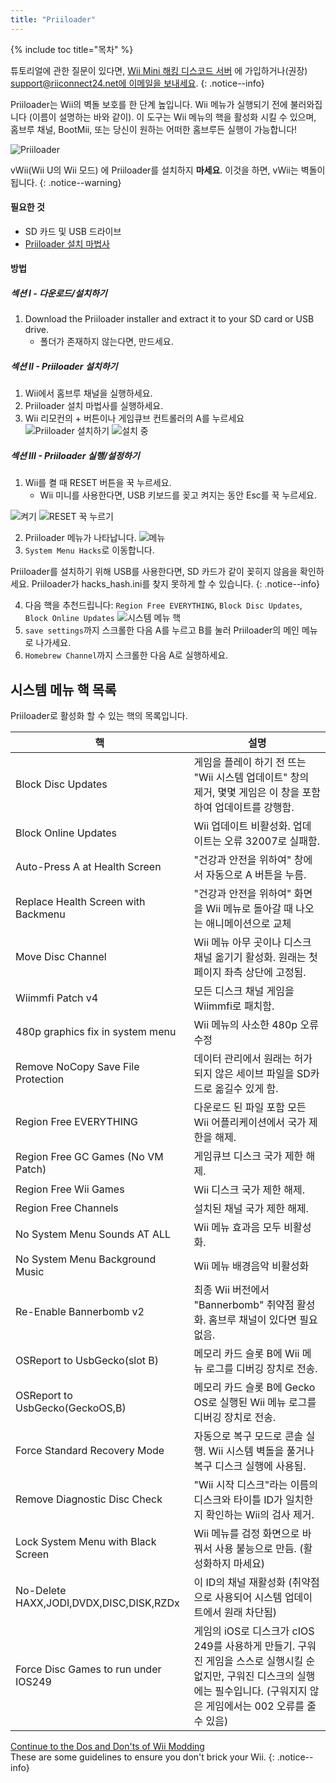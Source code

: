 ```yaml
---
title: "Priiloader"
---
```


{% include toc title="목차" %}

튜토리얼에 관한 질문이 있다면, [Wii Mini 해킹 디스코드 서버](https://discord.gg/rc24) 에 가입하거나(권장) [support@riiconnect24.net에 이메일을 보내세요](mailto:support@riiconnect24.net).
{: .notice--info}

Priiloader는 Wii의 벽돌 보호를 한 단계 높입니다. Wii 메뉴가 실행되기 전에 불러와집니다 (이름이 설명하는 바와 같이). 이 도구는 Wii 메뉴의 핵을 활성화 시킬 수 있으며, 홈브루 채널, BootMii, 또는 당신이 원하는 어떠한 홈브루든 실행이 가능합니다!

![Priiloader](/images/priiloader.jpg)

vWii(Wii U의 Wii 모드) 에 Priiloader를 설치하지 **마세요**. 이것을 하면, vWii는 벽돌이 됩니다.
{: .notice--warning}

#### 필요한 것
* SD 카드 및 USB 드라이브
* [Priiloader 설치 마법사](https://hbb1.oscwii.org/hbb/priiloader/priiloader.zip)

#### 방법
##### 섹션 I - 다운로드/설치하기

1. Download the Priiloader installer and extract it to your SD card or USB drive.
    * 폴더가 존재하지 않는다면, 만드세요.

##### 섹션 II - Priiloader 설치하기

1. Wii에서 홈브루 채널을 실행하세요.
2. Priiloader 설치 마법사를 실행하세요.
3. Wii 리모컨의 + 버튼이나 게임큐브 컨트롤러의 A를 누르세요 ![Priiloader 설치하기](/images/Priiloader/installer.png) ![설치 중](/images/Priiloader/installing.png)

##### 섹션 III - Priiloader 실행/설정하기

1. Wii를 켤 때 RESET 버튼을 꾹 누르세요.
    * Wii 미니를 사용한다면, USB 키보드를 꽂고 켜지는 동안 Esc를 꾹 누르세요.

![켜기](/images/Priiloader/on.jpg) ![RESET 꾹 누르기](/images/Priiloader/reset.jpg)

2. Priiloader 메뉴가 나타납니다. ![메뉴](/images/Priiloader/mainmenu.png)
3. `System Menu Hacks`로 이동합니다.

Priiloader를 설치하기 위해 USB를 사용한다면, SD 카드가 같이 꽂히지 않음을 확인하세요. Priiloader가 hacks_hash.ini를 찾지 못하게 할 수 있습니다.
{: .notice--info}

4. 다음 핵을 추천드립니다: `Region Free EVERYTHING`, `Block Disc Updates`, `Block Online Updates` ![시스템 메뉴 핵](/images/Priiloader/hacks.png)
1. `save settings`까지 스크롤한 다음 A를 누르고 B를 눌러 Priiloader의 메인 메뉴로 나가세요.
1. `Homebrew Channel`까지 스크롤한 다음 A로 실행하세요.

## 시스템 메뉴 핵 목록

Priiloader로 활성화 할 수 있는 핵의 목록입니다.

| 핵                                       | 설명                                                                                                            |
| --------------------------------------- | ------------------------------------------------------------------------------------------------------------- |
| Block Disc Updates                      | 게임을 플레이 하기 전 뜨는 "Wii 시스템 업데이트" 창의 제거, 몇몇 게임은 이 창을 포함하여 업데이트를 강행함.                                             |
| Block Online Updates                    | Wii 업데이트 비활성화. 업데이트는 오류 32007로 실패함.                                                                           |
| Auto-Press A at Health Screen           | "건강과 안전을 위하여" 창에서 자동으로 A 버튼을 누름.                                                                              |
| Replace Health Screen with Backmenu     | "건강과 안전을 위하여" 화면을 Wii 메뉴로 돌아갈 때 나오는 애니메이션으로 교체                                                                |
| Move Disc Channel                       | Wii 메뉴 아무 곳이나 디스크 채널 옮기기 활성화. 원래는 첫 페이지 좌측 상단에 고정됨.                                                           |
| Wiimmfi Patch v4                        | 모든 디스크 채널 게임을 Wiimmfi로 패치함.                                                                                   |
| 480p graphics fix in system menu        | Wii 메뉴의 사소한 480p 오류 수정                                                                                        |
| Remove NoCopy Save File Protection      | 데이터 관리에서 원래는 허가되지 않은 세이브 파일을 SD카드로 옮길수 있게 함.                                                                  |
| Region Free EVERYTHING                  | 다운로드 된 파일 포함 모든 Wii 어플리케이션에서 국가 제한을 해제.                                                                       |
| Region Free GC Games (No VM Patch)      | 게임큐브 디스크 국가 제한 해제.                                                                                            |
| Region Free Wii Games                   | Wii 디스크 국가 제한 해제.                                                                                             |
| Region Free Channels                    | 설치된 채널 국가 제한 해제.                                                                                              |
| No System Menu Sounds AT ALL            | Wii 메뉴 효과음 모두 비활성화.                                                                                           |
| No System Menu Background Music         | Wii 메뉴 배경음악 비활성화                                                                                              |
| Re-Enable Bannerbomb v2                 | 최종 Wii 버전에서 "Bannerbomb" 취약점 활성화. 홈브루 채널이 있다면 필요 없음.                                                          |
| OSReport to UsbGecko(slot B)            | 메모리 카드 슬롯 B에 Wii 메뉴 로그를 디버깅 장치로 전송.                                                                           |
| OSReport to UsbGecko(GeckoOS,B)         | 메모리 카드 슬롯 B에 Gecko OS로 실행된 Wii 메뉴 로그를 디버깅 장치로 전송.                                                             |
| Force Standard Recovery Mode            | 자동으로 복구 모드로 콘솔 실행. Wii 시스템 벽돌을 풀거나 복구 디스크 실행에 사용됨.                                                            |
| Remove Diagnostic Disc Check            | "Wii 시작 디스크"라는 이름의 디스크와 타이틀 ID가 일치한지 확인하는 Wii의 검사 제거.                                                         |
| Lock System Menu with Black Screen      | Wii 메뉴를 검정 화면으로 바꿔서 사용 불능으로 만듬. (활성화하지 마세요)                                                                   |
| No-Delete HAXX,JODI,DVDX,DISC,DISK,RZDx | 이 ID의 채널 재활성화 (취약점으로 사용되어 시스템 업데이트에서 원래 차단됨)                                                                  |
| Force Disc Games to run under IOS249    | 게임의 iOS로 디스크가 cIOS 249를 사용하게 만들기. 구워진 게임을 스스로 실행시킬 순 없지만, 구워진 디스크의 실행에는 필수입니다. (구워지지 않은 게임에서는 002 오류를 줄 수 있음) |


[Continue to the Dos and Don'ts of Wii Modding](dosanddonts)<br> These are some guidelines to ensure you don't brick your Wii.
{: .notice--info}
